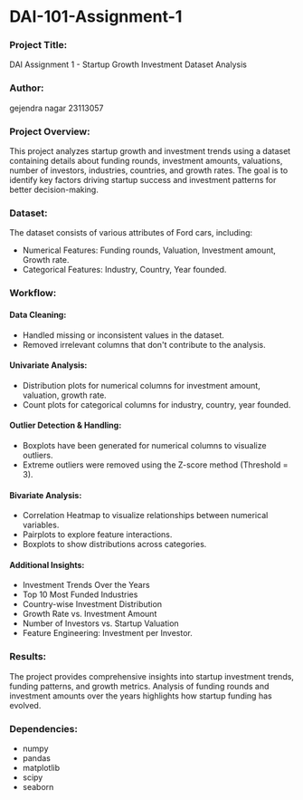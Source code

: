 # DAI-101-Assignment-1

### **Project Title:**
DAI Assignment 1 - Startup Growth Investment Dataset Analysis

### **Author:**
gejendra nagar 23113057

### **Project Overview:**
This project analyzes startup growth and investment trends using a dataset containing details about funding rounds, investment amounts, valuations, number of investors, industries, countries, and growth rates. The goal is to identify key factors driving startup success and investment patterns for better decision-making.

### **Dataset:**
The dataset consists of various attributes of Ford cars, including:
- Numerical Features: Funding rounds, Valuation, Investment amount, Growth rate.
- Categorical Features: Industry, Country, Year founded.

### **Workflow:**

#### **Data Cleaning:**
- Handled missing or inconsistent values in the dataset.
- Removed irrelevant columns that don't contribute to the analysis.

#### **Univariate Analysis:**
- Distribution plots for numerical columns for investment amount, valuation, growth rate.
- Count plots for categorical columns for industry, country, year founded.

#### **Outlier Detection & Handling:**
- Boxplots have been generated for numerical columns to visualize outliers.
- Extreme outliers were removed using the Z-score method (Threshold = 3).

#### **Bivariate Analysis:**
- Correlation Heatmap to visualize relationships between numerical variables.
- Pairplots to explore feature interactions.
- Boxplots to show distributions across categories.

#### **Additional Insights:**
- Investment Trends Over the Years 
- Top 10 Most Funded Industries
- Country-wise Investment Distribution
- Growth Rate vs. Investment Amount 
- Number of Investors vs. Startup Valuation
- Feature Engineering: Investment per Investor.
  
### **Results:**
The project provides comprehensive insights into startup investment trends, funding patterns, and growth metrics. Analysis of funding rounds and investment amounts over the years highlights how startup funding has evolved.

### **Dependencies:**
- numpy
- pandas
- matplotlib
- scipy
- seaborn
